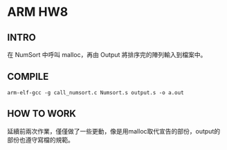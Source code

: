 # ARM HW8

## INTRO

在 NumSort 中呼叫 malloc，再由 Output 將排序完的陣列輸入到檔案中。

## COMPILE

```shell
arm-elf-gcc -g call_numsort.c Numsort.s output.s -o a.out
```

## HOW TO WORK

延續前兩次作業，僅僅做了一些更動，像是用malloc取代宣告的部份，output的部份也遵守寫檔的規範。
